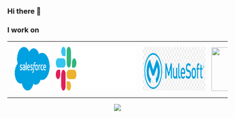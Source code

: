 ### Hi there 👋

<!--
**forcePanda/forcePanda** is a ✨ _special_ ✨ repository because its `README.md` (this file) appears on your GitHub profile.

Here are some ideas to get you started:

- 🔭 I’m currently working on ...
- 🌱 I’m currently learning ...
- 👯 I’m looking to collaborate on ...
- 🤔 I’m looking for help with ...
- 💬 Ask me about ...
- 📫 How to reach me: ...
- 😄 Pronouns: ...
- ⚡ Fun fact: ...
-->

<!-- MVP Logo -->
<!-- <img src="media/mvplogo.png" style="border-radius:30px" width="800" height="400" alt="mvp logo"> -->

### I work on
<!-- <div style="display: flex;flex-wrap: wrap; -webkit-box-align: start; -ms-flex-align: start; align-items: flex-start;">
    <div style="padding-right: 0.75rem; padding-left: 0.75rem; width:33.33%">
        <img height="100px" width="100px" src="media/sf_logo.png" />
    </div>
    <div style="padding-right: 0.75rem; padding-left: 0.75rem; width:33.33%">
        <img height="100px" width="100px" src="media/slack-icon-white.png" />
    </div>
    <div style="padding-right: 0.75rem; padding-left: 0.75rem; width:33.33%">
        <img height="100px" width="100px" src="media/mulesoft-logo.png" />
    </div>
</div> -->

<table border="0">

 <tr>
    <td><img style="padding:10px" height="100px" width="100%" src="media/sf_logo.png" /></td>
    <td><img style="padding:10px" height="100px" width="100%" src="media/slack-icon-white.png" /></td>
    <td><img style="padding:10px" height="100px" width="100%" src="media/mulesoft-logo.png" /></td>
    <td><img style="padding:10px" height="100px" width="100%" src="media/heroku-icon.png" /></td>
 </tr>
</table>

<!-- Visitors Counter -->
<p align="center">
    <img src="https://visitor-badge.laobi.icu/badge?page_id=forcePanda" id="counter">
</p>

